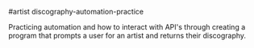 #artist discography-automation-practice

Practicing automation and how to interact with API's through creating a program that prompts a user for an artist and returns their discography.
